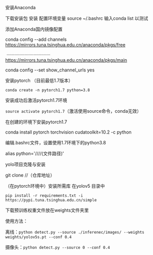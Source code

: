 安装Anaconda

下载安装包 安装 配置环境变量 source ~/.bashrc 输入conda list 以测试

添加Anaconda国内镜像配置

conda config --add channels https://mirrors.tuna.tsinghua.edu.cn/anaconda/pkgs/free

​      ··································          https://mirrors.tuna.tsinghua.edu.cn/anaconda/pkgs/main

conda config --set show_channel_urls yes



安装pytorch （目前最低1.7版本）

`conda create -n pytorch1.7 python=3.8`

安装成功后激活pytorch1.7环境

`source activate pytorch1.7`（激活使用source命令，conda无效）

在创建的环境下安装pytorch1.7

conda install pytorch torchvision cudatoolkit=10.2  -c python

[^10.2]: cuda版本号

编辑.bashrc文件，设置使用1.7环境下的python3.8

alias python='////(文件路径)'

yolo项目克隆与安装

git clone //（仓库地址）

（在pytorch环境中）安装所需库 在yolov5 目录中

`pip install -r requirements.txt -i https://pypi.tuna.tsinghua.edu.cn/simple`

下载预训练权重文件放在weights文件夹里

使用方法：

离线：`python detect.py --source ./inferenec/images/ --weights weights/yolov5s.pt --conf 0.4`

摄像头：`python detect.py --source 0 --conf 0.4`
